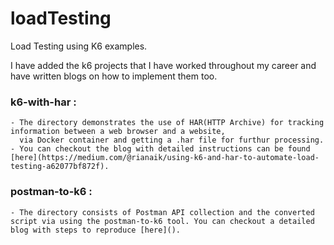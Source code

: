 # loadTesting
Load Testing using K6 examples.

I have added the k6 projects that I have worked throughout my career and have written blogs on how to implement them too.

### k6-with-har :
    - The directory demonstrates the use of HAR(HTTP Archive) for tracking information between a web browser and a website,
      via Docker container and getting a .har file for furthur processing.
    - You can checkout the blog with detailed instructions can be found [here](https://medium.com/@rianaik/using-k6-and-har-to-automate-load-testing-a62077bf872f).

### postman-to-k6 :
    - The directory consists of Postman API collection and the converted script via using the postman-to-k6 tool. You can checkout a detailed blog with steps to reproduce [here]().
